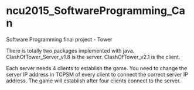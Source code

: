 # ncu2015_SoftwareProgramming_Can
Software Programming final project - Tower

There is totally two packages implemented with java.
ClashOfTower_Server_v1.8 is the server.
ClashOfTower_v2.1 is the client.

Each server needs 4 clients to establish the game.
You need to change the server IP address in TCPSM of every client to connect the correct server IP address.
The game will establish after four clients connect to the server.
